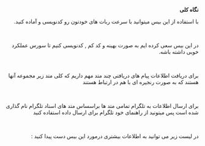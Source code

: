 
<div dir="rtl">
<b> نگاه کلی</b>

با استفاده از این بیس میتوانید با سرعت ربات های خودتون رو کدنویسی و آماده کنید.

</br>

در این بیس سعی کرده ایم به صورت بهینه و کد کم , کدنویسی کنیم تا سورس عملکرد خوبی داشته باشه.

</br>

برای دریافت اطلاعات پیام های دریافتی چند متد مهم داریم که کلی متد زیر مجموعه آنها هستند که به صورت رنجیره ای با هم در ارتباط هستند

</br>

برای ارسال اطلاعات به تلگرام تمامی متد ها براسساس متد های اسناد تلگرام نام گذاری شده است پس میتونید از راهنمای خود تلگرام برای ارسال داده استفاده کنید

</br>

در لیست زیر می توانید به اطلاعات بیشتری درمورد این بیس دست پیدا کنید :

</br>
</div>

